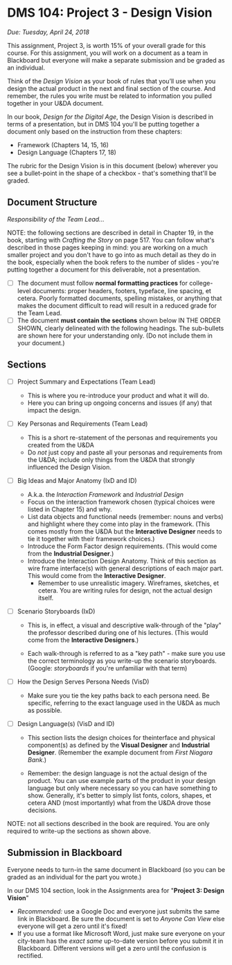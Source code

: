 # DMS 104: Project 3 - Design Vision

*Due: Tuesday, April 24, 2018*

This assignment, Project 3, is worth 15% of your overall grade for this course.  For this assignment, you will work on a document as a team in Blackboard but everyone will make a separate submission and be graded as an individual.

Think of the *Design Vision* as your book of rules that you’ll use when you design the actual product in the next and final section of the course.  And remember, the rules you write must be related to information you pulled together in your U&DA document.

In our book, *Design for the Digital Age*, the Design Vision is described in terms of a presentation, but in DMS 104 you'll be putting together a document only based on the instruction from these chapters:  

- Framework (Chapters 14, 15, 16)
- Design Language (Chapters 17, 18)

The rubric for the Design Vision is in this document (below) wherever you see a bullet-point in the shape of a checkbox - that's something that'll be graded. 

## Document Structure

*Responsibility of the Team Lead...*

NOTE: the following sections are described in detail in Chapter 19, in the book, starting with *Crafting the Story* on page 517.  You can follow what's described in those pages keeping in mind: you are working on a much smaller project and you don't have to go into as much detail as they do in the book, especially when the book refers to the number of slides - you're putting together a document for this deliverable, not a presentation.

- [ ] The document must follow **normal formatting practices** for college-level documents: proper headers, footers, typeface, line spacing, et cetera.  Poorly formatted documents, spelling mistakes, or anything that makes the document difficult to read will result in a reduced grade for the Team Lead.
- [ ] The document **must contain the sections** shown below IN THE ORDER SHOWN, clearly delineated with the following headings. The sub-bullets are shown here for your understanding only. (Do not include them in your document.)

## Sections

- [ ] Project Summary and Expectations (Team Lead)

  - This is where you re-introduce your product and what it will do.
  - Here you can bring up ongoing concerns and issues (if any) that impact the design.

- [ ] Key Personas and Requirements (Team Lead)

  - This is a short re-statement of the personas and requirements you created from the U&DA
  - Do *not* just copy and paste all your personas and requirements from the U&DA; include only things from the U&DA that strongly influenced the Design Vision.

- [ ] Big Ideas and Major Anatomy (IxD and ID)

  - A.k.a. the *Interaction Framework* and *Industrial Design*
  - Focus on the interaction framework chosen (typical choices were listed in Chapter 15) and why. 
  - List data objects and functional needs (remember: nouns and verbs) and highlight where they come into play in the framework. (This comes mostly from the U&DA but the **Interactive Designer** needs to tie it together with their framework choices.) 
  - Introduce the Form Factor design requirements. (This would come from the **Industrial Designer**.)
  - Introduce the Interaction Design Anatomy.  Think of this section as wire frame interface(s) with general descriptions of each major part.  This would come from the **Interactive Designer**.
    - Remember to use unrealistic imagery. Wireframes, sketches, et cetera. You are writing rules for design, not the actual design itself.

- [ ] Scenario Storyboards (IxD)

  - This is, in effect, a visual and descriptive walk-through of the "play" the professor described during one of his lectures. (This would come from the **Interactive Designers**.)

  - Each walk-through is referred to as a "key path" - make sure you use the correct terminology as you write-up the scenario storyboards.  (Google: *storyboards* if you're unfamiliar with that term)

- [ ] How the Design Serves Persona Needs (VisD)

  - Make sure you tie the key paths back to each persona need.  Be specific, referring to the exact language used in the U&DA as much as possible.

- [ ] Design Language(s) (VisD and ID)

  - This section lists the design choices for theinterface and physical component(s) as defined by the **Visual Designer** and **Industrial Designer**.  (Remember the example document from *First Niagara Bank*.)

  - Remember: the design language is not the actual design of the product.  You can use example parts of the product in your design language but only where necessary so you can have something to show. Generally, it's better to simply list fonts, colors, shapes, et cetera AND (most importantly) what from the U&DA drove those decisions.

NOTE: not all sections described in the book are required.  You are only required to write-up the sections as shown above.

## Submission in Blackboard

Everyone needs to turn-in the same document in Blackboard (so you can be graded as an individual for the part you wrote.)

In our DMS 104 section, look in the Assignments area for "**Project 3: Design Vision**"

- *Recommended:* use a Google Doc and everyone just submits the same link in Blackboard.  Be sure the document is set to *Anyone Can View* else everyone will get a zero until it's fixed!
- If you use a format like Microsoft Word, just make sure everyone on your city-team has the *exact same* up-to-date version before you submit it in Blackboard.  Different versions will get a zero until the confusion is rectified.  